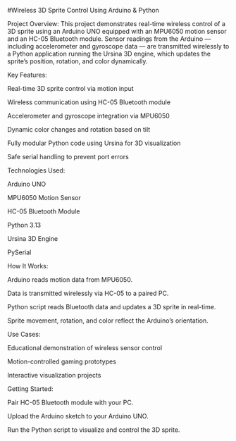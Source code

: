 #Wireless 3D Sprite Control Using Arduino & Python

Project Overview:
This project demonstrates real-time wireless control of a 3D sprite using an Arduino UNO equipped with an MPU6050 motion sensor and an HC-05 Bluetooth module. Sensor readings from the Arduino — including accelerometer and gyroscope data — are transmitted wirelessly to a Python application running the Ursina 3D engine, which updates the sprite’s position, rotation, and color dynamically.

Key Features:

Real-time 3D sprite control via motion input

Wireless communication using HC-05 Bluetooth module

Accelerometer and gyroscope integration via MPU6050

Dynamic color changes and rotation based on tilt

Fully modular Python code using Ursina for 3D visualization

Safe serial handling to prevent port errors

Technologies Used:

Arduino UNO

MPU6050 Motion Sensor

HC-05 Bluetooth Module

Python 3.13

Ursina 3D Engine

PySerial

How It Works:

Arduino reads motion data from MPU6050.

Data is transmitted wirelessly via HC-05 to a paired PC.

Python script reads Bluetooth data and updates a 3D sprite in real-time.

Sprite movement, rotation, and color reflect the Arduino’s orientation.

Use Cases:

Educational demonstration of wireless sensor control

Motion-controlled gaming prototypes

Interactive visualization projects

Getting Started:

Pair HC-05 Bluetooth module with your PC.

Upload the Arduino sketch to your Arduino UNO.

Run the Python script to visualize and control the 3D sprite.
